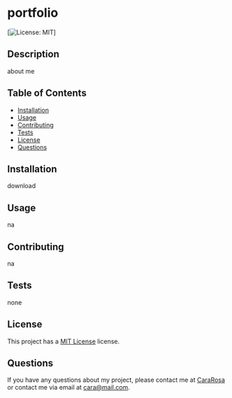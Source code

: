
  # portfolio

  [![License: MIT](https://img.shields.io/badge/License-MIT-yellow.svg)]
  
  ## Description
  about me

  ## Table of Contents
  - [Installation](#installation)
  - [Usage](#usage)
  - [Contributing](#contributing)
  - [Tests](#tests)
  - [License](#license)
  - [Questions](#questions)

  ## Installation
  download

  ## Usage
  na

  ## Contributing
  na

  ## Tests
  none

  ## License
   This project has a [MIT License](https://opensource.org/licenses/MIT) license.

  ## Questions

  If you have any questions about my project, please contact me at [CaraRosa](https://github.com/CaraRosa) or contact me via email at cara@mail.com.